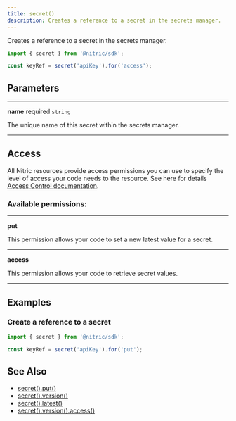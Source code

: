 ```yaml
---
title: secret()
description: Creates a reference to a secret in the secrets manager.
---
```


Creates a reference to a secret in the secrets manager.

```javascript
import { secret } from '@nitric/sdk';

const keyRef = secret('apiKey').for('access');
```

## Parameters

---

**name** required `string`

The unique name of this secret within the secrets manager.

---

## Access

All Nitric resources provide access permissions you can use to specify the level of access your code needs to the resource. See here for details [Access Control documentation](./../access-control).

### Available permissions:

---

**put**

This permission allows your code to set a new latest value for a secret.

---

**access**

This permission allows your code to retrieve secret values.

---

## Examples

### Create a reference to a secret

```javascript
import { secret } from '@nitric/sdk';

const keyRef = secret('apiKey').for('put');
```

## See Also

- [secret().put()](./secret-put)
- [secret().version()](./secret-version)
- [secret().latest()](./secret-latest)
- [secret().version().access()](./secret-version-access)
